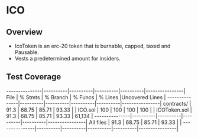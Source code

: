 # ICO 

## Overview

- IcoToken is an erc-20 token that is burnable, capped, taxed and Pausable. 
- Vests a predetermined amount for insiders.

## Test Coverage
---------------|----------|----------|----------|----------|----------------|
File           |  % Stmts | % Branch |  % Funcs |  % Lines |Uncovered Lines |
---------------|----------|----------|----------|----------|----------------|
 contracts/    |     91.3 |    68.75 |    85.71 |    93.33 |                |
  ICO.sol      |      100 |      100 |      100 |      100 |                |
  ICOToken.sol |     91.3 |    68.75 |    85.71 |    93.33 |         61,134 |
---------------|----------|----------|----------|----------|----------------|
All files      |     91.3 |    68.75 |    85.71 |    93.33 |                |
---------------|----------|----------|----------|----------|----------------|

